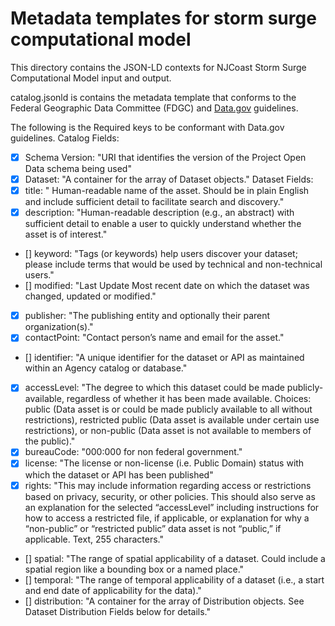 # Metadata templates for storm surge computational model

This directory contains the JSON-LD contexts for NJCoast Storm Surge Computational Model input and output.

catalog.jsonld is contains the metadata template that conforms to the Federal Geographic Data Committee (FDGC) and [Data.gov](https://project-open-data.cio.gov/v1.1/schema/) guidelines.

The following is the Required keys to be conformant with Data.gov guidelines.
Catalog Fields:
- [X] Schema Version: "URI that identifies the version of the Project Open Data schema being used"
- [X] Dataset: "A container for the array of Dataset objects."
Dataset Fields:
- [X] title: "	Human-readable name of the asset. Should be in plain English and include sufficient detail to facilitate search and discovery."
- [X] description: "Human-readable description (e.g., an abstract) with sufficient detail to enable a user to quickly understand whether the asset is of interest."
- [] keyword: "Tags (or keywords) help users discover your dataset; please include terms that would be used by technical and non-technical users."
- [] modified: "Last Update	Most recent date on which the dataset was changed, updated or modified."
- [X] publisher: "The publishing entity and optionally their parent organization(s)."
- [X] contactPoint: "Contact person’s name and email for the asset."
- [] identifier: "A unique identifier for the dataset or API as maintained within an Agency catalog or database."
- [X] accessLevel: "The degree to which this dataset could be made publicly-available, regardless of whether it has been made available. Choices: public (Data asset is or could be made publicly available to all without restrictions), restricted public (Data asset is available under certain use restrictions), or non-public (Data asset is not available to members of the public)."
- [X] bureauCode: "000:000 for non federal government."
- [X] license: "The license or non-license (i.e. Public Domain) status with which the dataset or API has been published"
- [X] rights: "This may include information regarding access or restrictions based on privacy, security, or other policies. This should also serve as an explanation for the selected “accessLevel” including instructions for how to access a restricted file, if applicable, or explanation for why a “non-public” or “restricted public” data asset is not “public,” if applicable. Text, 255 characters."
- [] spatial: "The range of spatial applicability of a dataset. Could include a spatial region like a bounding box or a named place."
- [] temporal: "The range of temporal applicability of a dataset (i.e., a start and end date of applicability for the data)."
- [] distribution: "A container for the array of Distribution objects. See Dataset Distribution Fields below for details."